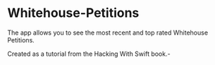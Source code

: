 # Whitehouse-Petitions
The app allows you to see the most recent and top rated Whitehouse Petitions.

Created as a tutorial from the Hacking With Swift book.-

